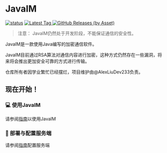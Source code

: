 # JavaIM

[![status](https://img.shields.io/github/actions/workflow/status/QiLechan/JavaIM/maven.yml?style=for-the-badge)](https://github.com/QiLechan/JavaIM/actions)
[
![Latest Tag](https://img.shields.io/github/v/tag/QiLechan/JavaIM?label=LATEST%20TAG&style=for-the-badge)
![GitHub Releases (by Asset)](https://img.shields.io/github/downloads/QiLechan/JavaIM/latest/total?style=for-the-badge)
](https://github.com/QiLechan/JavaIM/releases/latest)  

> 注意： JavaIM仍然处于开发阶段，不能保证通信的安全性。

JavaIM是一款使用Java编写的加密通信软件。

JavaIM目前通过RSA算法对通信内容进行加密，这种方式仍然存在一些漏洞，将来将会推出更加安全可靠的方式进行传输。

仓库所有者因学业繁忙已经摆烂，项目维护由@AlexLiuDev233负责。

## 现在开始！
### 💻 使用JavaIM
请参阅[指南](https://docs.qileoffice.top/start/server-start)以使用JavaIM

### 🎯 部署与配置服务端
请参阅[指南](https://docs.qileoffice.top/start/install/client-start)配置服务端

